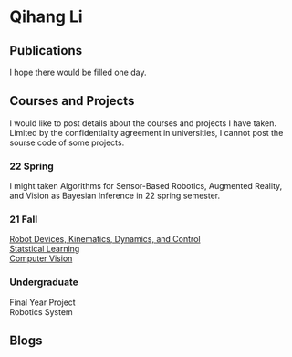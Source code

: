 # Qihang Li
## Publications
I hope there would be filled one day.

## Courses and Projects
I would like to post details about the courses and projects I have taken. Limited by the confidentiality agreement in universities, I cannot post the sourse code of some projects.
### 22 Spring
I might taken Algorithms for Sensor-Based Robotics, Augmented Reality, and Vision as Bayesian Inference in 22 spring semester.
### 21 Fall
[Robot Devices, Kinematics, Dynamics, and Control](./Courses_Projects/RDKDC/RDKDC.html)  
[Statstical Learning](./Courses_Projects/Statistical_Learning/Statistical_Learning.html)  
[Computer Vision](./Courses_Projects/Computer_Vision/Computer_Vision.html)  
### Undergraduate
Final Year Project  
Robotics System  

## Blogs

